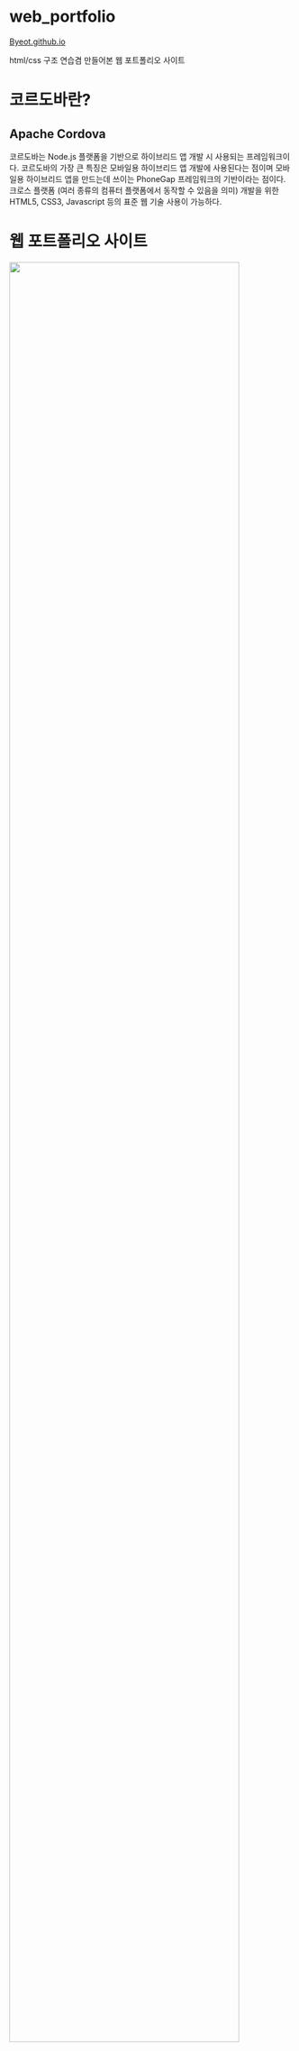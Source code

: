 # web_portfolio

[Byeot.github.io](https://Byeot.github.io)

html/css 구조 연습겸 만들어본 웹 포트폴리오 사이트


# 코르도바란?

## Apache Cordova

 코르도바는 Node.js 플랫폼을 기반으로 하이브리드 앱 개발 시 사용되는 프레임워크이다. 코르도바의 가장 큰 특징은 모바일용 하이브리드 앱 개발에 사용된다는 점이며 모바일용 하이브리드 앱을 만드는데 쓰이는 PhoneGap 프레임워크의 기반이라는 점이다. 크로스 플랫폼 (여러 종류의 컴퓨터 플랫폼에서 동작할 수 있음을 의미) 개발을 위한 HTML5, CSS3, Javascript 등의 표준 웹 기술 사용이 가능하다.




# 웹 포트폴리오 사이트
<img src="https://user-images.githubusercontent.com/94339420/204197238-ae7358ab-3c35-4d5b-bcad-07436d438197.png" width="90%" >
<img src="https://user-images.githubusercontent.com/94339420/205490047-1c893cc9-1733-4820-836a-4f056f34d255.png" width="90%">
<img src="https://user-images.githubusercontent.com/94339420/205490095-09491d93-5481-4e4f-a424-e0e4d9aaf83e.png" width="90%">






# 코르도바 실행



<img src="https://user-images.githubusercontent.com/94339420/205491575-363c75b3-f519-447e-a41f-eb3e5c59382a.png" width="30%" align="left">

<img src="https://user-images.githubusercontent.com/94339420/205490435-0a2905ab-8eff-4cdb-8903-479d71d41c3a.png" width="30%" align="left">

<img src="https://user-images.githubusercontent.com/94339420/205490447-fe794298-f2f2-4275-924b-3881c766f647.png" width="30%" align="left">


